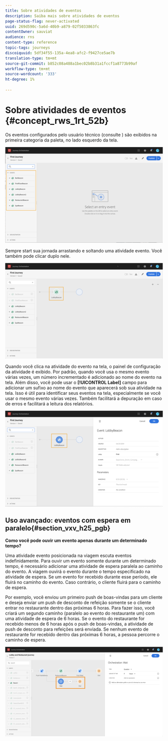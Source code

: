 ```yaml
---
title: Sobre atividades de eventos
description: Saiba mais sobre atividades de eventos
page-status-flag: never-activated
uuid: 269d590c-5a6d-40b9-a879-02f5033863fc
contentOwner: sauviat
audience: rns
content-type: reference
topic-tags: journeys
discoiquuid: 5df34f55-135a-4ea8-afc2-f9427ce5ae7b
translation-type: tm+mt
source-git-commit: b852c08a488a1bec02b8b31a1fccf1a8773b99af
workflow-type: tm+mt
source-wordcount: '333'
ht-degree: 1%

---
```



# Sobre atividades de eventos {#concept_rws_1rt_52b}

Os eventos configurados pelo usuário técnico (consulte [](../event/about-events.md)) são exibidos na primeira categoria da paleta, no lado esquerdo da tela.

![](../assets/journey43.png)

Sempre start sua jornada arrastando e soltando uma atividade evento. Você também pode clicar duplo nele.

![](../assets/journey44.png)

Quando você clica na atividade do evento na tela, o painel de configuração da atividade é exibido. Por padrão, quando você usa o mesmo evento várias vezes, um número incrementado é adicionado ao nome do evento na tela. Além disso, você pode usar o **[!UICONTROL Label]** campo para adicionar um sufixo ao nome do evento que aparecerá sob sua atividade na tela. Isso é útil para identificar seus eventos na tela, especialmente se você usar o mesmo evento várias vezes. Também facilitará a depuração em caso de erros e facilitará a leitura dos relatórios.

![](../assets/journey33.png)

## Uso avançado: eventos com espera em paralelo{#section_vxv_h25_pgb}

**Como você pode ouvir um evento apenas durante um determinado tempo?**

Uma atividade evento posicionada na viagem escuta eventos indefinidamente. Para ouvir um evento somente durante um determinado tempo, é necessário adicionar uma atividade de espera paralela ao caminho do evento. A viagem ouvirá o evento durante o tempo especificado na atividade de espera. Se um evento for recebido durante esse período, ele fluirá no caminho do evento. Caso contrário, o cliente fluirá para o caminho de espera.

Por exemplo, você enviou um primeiro push de boas-vindas para um cliente e deseja enviar um push de desconto de refeição somente se o cliente entrar no restaurante dentro das próximas 6 horas. Para fazer isso, você criará um segundo caminho (paralelo ao evento do restaurante um) com uma atividade de espera de 6 horas. Se o evento do restaurante for recebido menos de 6 horas após o push de boas-vindas, a atividade de push de desconto para refeições será enviada. Se nenhum evento de restaurante for recebido dentro das próximas 6 horas, a pessoa percorre o caminho de espera.

![](../assets/journeyuc2_31.png)
